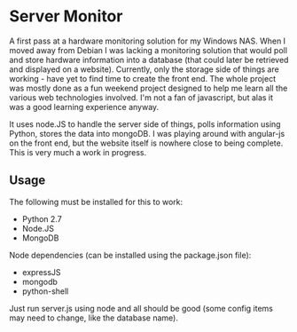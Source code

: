 # Server Monitor

A first pass at a hardware monitoring solution for my Windows NAS. When I moved away from Debian I was lacking a monitoring solution that would poll and store hardware information into a database (that could later be retrieved and displayed on a website). Currently, only the storage side of things are working - have yet to find time to create the front end. The whole project was mostly done as a fun weekend project designed to help me learn all the various web technologies involved. I'm not a fan of javascript, but alas it was a good learning experience anyway.

It uses node.JS to handle the server side of things, polls information using Python, stores the data into mongoDB. I was playing around with angular-js on the front end, but the website itself is nowhere close to being complete. This is very much a work in progress.

## Usage

The following must be installed for this to work:

- Python 2.7
- Node.JS
- MongoDB

Node dependencies (can be installed using the package.json file):

- expressJS
- mongodb
- python-shell

Just run server.js using node and all should be good (some config items may need to change, like the database name).